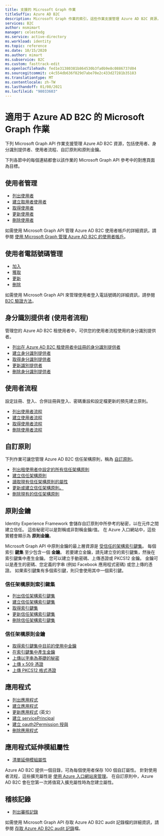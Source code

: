 ```yaml
---
title: 支援的 Microsoft Graph 作業
titleSuffix: Azure AD B2C
description: Microsoft Graph 作業的索引，這些作業支援管理 Azure AD B2C 資源，包括使用者、使用者流程、身分識別提供者、自訂原則、原則金鑰等等。
services: B2C
author: msmimart
manager: celestedg
ms.service: active-directory
ms.workload: identity
ms.topic: reference
ms.date: 10/15/2020
ms.author: mimart
ms.subservice: B2C
ms.custom: fasttrack-edit
ms.openlocfilehash: fed1e31380381b864530b3fa0b9e8c0886737d04
ms.sourcegitcommit: c4c554db636f829d7abe70e2c433d27281b35183
ms.translationtype: MT
ms.contentlocale: zh-TW
ms.lasthandoff: 01/08/2021
ms.locfileid: "98033603"
---
```

# <a name="microsoft-graph-operations-available-for-azure-ad-b2c"></a>適用于 Azure AD B2C 的 Microsoft Graph 作業

下列 Microsoft Graph API 作業支援管理 Azure AD B2C 資源，包括使用者、身分識別提供者、使用者流程、自訂原則和原則金鑰。

下列各節中的每個連結都會以該作業的 Microsoft Graph API 參考中的對應頁面為目標。

## <a name="user-management"></a>使用者管理

- [列出使用者](/graph/api/user-list)
- [建立取用者使用者](/graph/api/user-post-users)
- [取得使用者](/graph/api/user-get)
- [更新使用者](/graph/api/user-update)
- [刪除使用者](/graph/api/user-delete)

如需使用 Microsoft Graph API 管理 Azure AD B2C 使用者帳戶的詳細資訊，請參閱 [使用 Microsoft Graph 管理 Azure AD B2C 的使用者帳戶](manage-user-accounts-graph-api.md)。

## <a name="user-phone-number-management"></a>使用者電話號碼管理

- [加入](/graph/api/authentication-post-phonemethods)
- [獲取](/graph/api/b2cauthenticationmethodspolicy-get)
- [更新](/graph/api/b2cauthenticationmethodspolicy-update)
- [刪除](/graph/api/phoneauthenticationmethod-delete)

如需使用 Microsoft Graph API 來管理使用者登入電話號碼的詳細資訊，請參閱 [B2C 驗證方法](/graph/api/resources/b2cauthenticationmethodspolicy)。

## <a name="identity-providers-user-flow"></a>身分識別提供者 (使用者流程) 

管理您的 Azure AD B2C 租使用者中，可供您的使用者流程使用的身分識別提供者。

- [列出在 Azure AD B2C 租使用者中註冊的身分識別提供者](/graph/api/identityprovider-list)
- [建立身分識別提供者](/graph/api/identityprovider-post-identityproviders)
- [取得身分識別提供者](/graph/api/identityprovider-get)
- [更新識別提供者](/graph/api/identityprovider-update)
- [刪除身分識別提供者](/graph/api/identityprovider-delete)

## <a name="user-flow"></a>使用者流程

設定註冊、登入、合併註冊與登入、密碼重設和設定檔更新的預先建立原則。

- [列出使用者流程](/graph/api/identitycontainer-list-b2cuserflows)
- [建立使用者流程](/graph/api/identitycontainer-post-b2cuserflows)
- [取得使用者流程](/graph/api/b2cidentityuserflow-get)
- [刪除使用者流程](/graph/api/b2cidentityuserflow-delete)

## <a name="custom-policies"></a>自訂原則

下列作業可讓您管理 Azure AD B2C 信任架構原則，稱為 [自訂原則](custom-policy-overview.md)。

- [列出租使用者中設定的所有信任架構原則](/graph/api/trustframework-list-trustframeworkpolicies)
- [建立信任架構原則](/graph/api/trustframework-post-trustframeworkpolicy)
- [讀取現有信任架構原則的屬性](/graph/api/trustframeworkpolicy-get)
- [更新或建立信任架構原則。](/graph/api/trustframework-put-trustframeworkpolicy)
- [刪除現有的信任架構原則](/graph/api/trustframeworkpolicy-delete)

## <a name="policy-keys"></a>原則金鑰

Identity Experience Framework 會儲存自訂原則中所參考的秘密，以在元件之間建立信任。 這些秘密可以是對稱或非對稱金鑰/值。 在 Azure 入口網站中，這些實體會顯示為 **原則金鑰**。

Microsoft Graph API 中原則金鑰的最上層資源是 [受信任的架構索引鍵集](/graph/api/resources/trustframeworkkeyset)。 每個索引 **鍵集** 至少包含一個 **金鑰**。 若要建立金鑰，請先建立空的索引鍵集，然後在索引鍵集中產生金鑰。 您可以建立手動密碼、上傳憑證或 PKCS12 金鑰。 金鑰可以是產生的密碼、您定義的字串 (例如 Facebook 應用程式密碼) 或您上傳的憑證。 如果索引鍵集有多個索引鍵，則只會使用其中一個索引鍵。

### <a name="trust-framework-policy-keyset"></a>信任架構原則索引鍵集

- [列出信任架構索引鍵集](/graph/api/trustframework-list-keysets)
- [建立信任架構索引鍵集](/graph/api/trustframework-post-keysets)
- [取得索引鍵集](/graph/api/trustframeworkkeyset-get)
- [更新信任架構索引鍵集](/graph/api/trustframeworkkeyset-update)
- [刪除信任架構索引鍵集](/graph/api/trustframeworkkeyset-delete)

### <a name="trust-framework-policy-key"></a>信任架構原則金鑰

- [取得索引鍵集中目前的使用中金鑰](/graph/api/trustframeworkkeyset-getactivekey)
- [在索引鍵集中產生金鑰](/graph/api/trustframeworkkeyset-generatekey)
- [上傳以字串為基礎的秘密](/graph/api/trustframeworkkeyset-uploadsecret)
- [上傳 x.509 憑證](/graph/api/trustframeworkkeyset-uploadcertificate)
- [上傳 PKCS12 格式憑證](/graph/api/trustframeworkkeyset-uploadpkcs12)

## <a name="applications"></a>應用程式

- [列出應用程式](/graph/api/application-list)
- [建立應用程式](/graph/api/resources/application)
- [更新應用程式](/graph/api/application-update) \(英文\)
- [建立 servicePrincipal](/graph/api/resources/serviceprincipal)
- [建立 oauth2Permission 授與](/graph/api/resources/oauth2permissiongrant)
- [刪除應用程式](/graph/api/application-delete)

## <a name="application-extension-properties"></a>應用程式延伸模組屬性

- [清單延伸模組屬性](/graph/api/application-list-extensionproperty)

Azure AD B2C 提供一個目錄，可為每個使用者保存 100 個自訂屬性。 針對使用者流程，這些擴充屬性是 [使用 Azure 入口網站來管理](user-flow-custom-attributes.md)。 在自訂原則中，Azure AD B2C 會在您第一次將值寫入擴充屬性時為您建立屬性。

## <a name="audit-logs"></a>稽核記錄

- [列出審核記錄](/graph/api/directoryaudit-list)

如需使用 Microsoft Graph API 存取 Azure AD B2C audit 記錄檔的詳細資訊，請參閱 [存取 Azure AD B2C audit 記錄](view-audit-logs.md)檔。